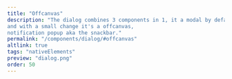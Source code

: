 ```yaml
---
title: "Offcanvas"
description: "The dialog combines 3 components in 1, it a modal by default,
and with a small change it's a offcanvas,
notification popup aka the snackbar."
permalink: "/components/dialog/#offcanvas"
altlink: true
tags: "nativeElements"
preview: "dialog.png"
order: 50
---
```

